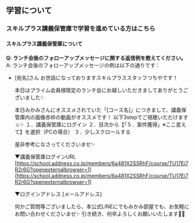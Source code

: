 ## 学習について
### スキルプラス講義保管庫で学習を進めている方はこちら
#### スキルプラス講義保管庫について

**Q: ランチ会後のフォローアップメッセージに関する返信例を教えてください。**
A: ランチ会後のフォローアップメッセージの例は以下の通りです：
   
- [宛名]さん
  お世話になっておりますスキルプラススタッフつちやです！
  
  本日はプライム会員様限定のランチ会にお越しいただきましてありがとうございました✨
  
  本日みかみさんにオススメされていた「[コース名]」につきまして、講義保管庫内の画像赤枠の動画がオススメです！
  以下3stepでご視聴いただけます☺️✨
  １．講義保管庫にログイン
  ２．目次から【「５．案件獲得」※ここ変えて】を選択（PCの場合）
  ３．少しスクロールする
  
  是非参考になさってくださいませ✨
  
  ▼講義保管庫ログインURL
  [https://school.addness.co.jp/members/6a481X2SSRhF/course/TU17Ei7R2r6G?openexternalbrowser=1](https://school.addness.co.jp/members/6a481X2SSRhF/course/TU17Ei7R2r6G?openexternalbrowser=1)
  
  ▼ログインアドレス
  [メールアドレス]
  
  何かご質問等ございましたら、本公式LINEにでもみかみ部屋でも、お気軽にお問い合わせくださいませ✨
  引き続き、何卒よろしくお願いいたします💪✨
